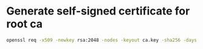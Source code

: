 # Generate self-signed certificate for root ca

```bash
openssl req -x509 -newkey rsa:2048 -nodes -keyout ca.key -sha256 -days 1825 -out ca.crt
```
